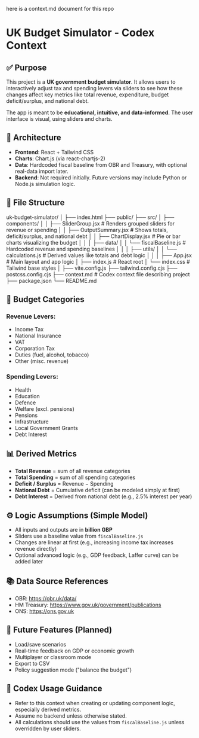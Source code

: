 here is a context.md document for this repo

# UK Budget Simulator - Codex Context

## ✅ Purpose
This project is a **UK government budget simulator**. It allows users to interactively adjust tax and spending levers via sliders to see how these changes affect key metrics like total revenue, expenditure, budget deficit/surplus, and national debt.

The app is meant to be **educational, intuitive, and data-informed**. The user interface is visual, using sliders and charts.

## 🧱 Architecture

- **Frontend**: React + Tailwind CSS
- **Charts**: Chart.js (via react-chartjs-2)
- **Data**: Hardcoded fiscal baseline from OBR and Treasury, with optional real-data import later.
- **Backend**: Not required initially. Future versions may include Python or Node.js simulation logic.

## 📁 File Structure


uk-budget-simulator/
│
├── index.html
├── public/
├── src/
│ ├── components/
│ │ ├── SliderGroup.jsx # Renders grouped sliders for revenue or spending
│ │ ├── OutputSummary.jsx # Shows totals, deficit/surplus, and national debt
│ │ ├── ChartDisplay.jsx # Pie or bar charts visualizing the budget
│ │
│ ├── data/
│ │ └── fiscalBaseline.js # Hardcoded revenue and spending baselines
│ │
│ ├── utils/
│ │ └── calculations.js # Derived values like totals and debt logic
│ │
│ ├── App.jsx # Main layout and app logic
│ ├── index.js # React root
│ └── index.css # Tailwind base styles
│
├── vite.config.js
├── tailwind.config.cjs
├── postcss.config.cjs
├── context.md # Codex context file describing project
├── package.json
└── README.md


## 💸 Budget Categories

### Revenue Levers:
- Income Tax
- National Insurance
- VAT
- Corporation Tax
- Duties (fuel, alcohol, tobacco)
- Other (misc. revenue)

### Spending Levers:
- Health
- Education
- Defence
- Welfare (excl. pensions)
- Pensions
- Infrastructure
- Local Government Grants
- Debt Interest

## 📊 Derived Metrics
- **Total Revenue** = sum of all revenue categories
- **Total Spending** = sum of all spending categories
- **Deficit / Surplus** = Revenue − Spending
- **National Debt** = Cumulative deficit (can be modeled simply at first)
- **Debt Interest** = Derived from national debt (e.g., 2.5% interest per year)

## ⚙️ Logic Assumptions (Simple Model)
- All inputs and outputs are in **billion GBP**
- Sliders use a baseline value from `fiscalBaseline.js`
- Changes are linear at first (e.g., increasing income tax increases revenue directly)
- Optional advanced logic (e.g., GDP feedback, Laffer curve) can be added later

## 📚 Data Source References
- OBR: https://obr.uk/data/
- HM Treasury: https://www.gov.uk/government/publications
- ONS: https://ons.gov.uk

## 🔮 Future Features (Planned)
- Load/save scenarios
- Real-time feedback on GDP or economic growth
- Multiplayer or classroom mode
- Export to CSV
- Policy suggestion mode ("balance the budget")

## 🧠 Codex Usage Guidance
- Refer to this context when creating or updating component logic, especially derived metrics.
- Assume no backend unless otherwise stated.
- All calculations should use the values from `fiscalBaseline.js` unless overridden by user sliders.
